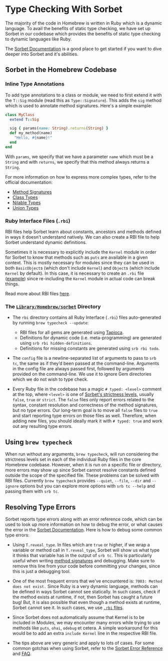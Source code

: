 # Type Checking With Sorbet

The majority of the code in Homebrew is written in Ruby which is a dynamic language. To avail the benefits of static type checking, we have set up Sorbet in our codebase which provides the benefits of static type checking to dynamic languages like Ruby.

The [Sorbet Documentation] is a good place to get started if you want to dive deeper into Sorbet and it's abilities.

## Sorbet in the Homebrew Codebase

### Inline Type Annotations

To add type annotations to a class or module, we need to first extend it with the `T::Sig` module (read this as `Type::Signature`). This adds the `sig` method which is used to annotate method signatures. Here's a simple example:

```ruby
class MyClass
  extend T::Sig

  sig { params(name: String).returns(String) }
  def my_method(name)
    "Hello, #{name}!"
  end
end
```

With `params`, we specify that we have a parameter `name` which must be a `String` and with `returns`, we specify that this method always returns a `String`.

For more information on how to express more complex types, refer to the official documentation:

- [Method Signatures](https://sorbet.org/docs/sigs)
- [Class Types](https://sorbet.org/docs/class-types)
- [Nilable Types](https://sorbet.org/docs/nilable-types)
- [Union Types](https://sorbet.org/docs/union-types)

### Ruby Interface Files (`.rbi`)

RBI files help Sorbet learn about constants, ancestors and methods defined in ways it doesn’t understand natively. We can also create a RBI file to help Sorbet understand dynamic definitions.

Sometimes it is necessary to explicitly include the `Kernel` module in order for Sorbet to know that methods such as `puts` are available in a given context. This is mostly necessary for modules since they can be used in both `BasicObject`s (which don't include `Kernel`) and `Object`s (which include `Kernel` by default). In this case, it is necessary to create an `.rbi` file ([example]) since re-including the `Kernel` module in actual code can break things.

Read more about RBI files [here](https://sorbet.org/docs/rbi).

[example]: https://github.com/Homebrew/brew/blob/61b79318ed089b5010501e2cbf163fd8e48e2dfc/Library/Homebrew/global.rbi

### The [`Library/Homebrew/sorbet`] Directory

[`Library/Homebrew/sorbet`]: https://github.com/Homebrew/brew/tree/master/Library/Homebrew/sorbet

- The `rbi` directory contains all Ruby Interface (`.rbi`) files auto-generated by running `brew typecheck --update`:

  - RBI files for all gems are generated using [Tapioca](https://github.com/Shopify/tapioca#tapioca).
  - Definitions for dynamic code (i.e. meta-programming) are generated using `srb rbi hidden-definitions`.
  - Definitions for missing constants are generated using `srb rbi todo`.

- The `config` file is a newline-separated list of arguments to pass to `srb tc`, the same as if they’d been passed at the command-line. Arguments in the config file are always passed first, followed by arguments provided on the command-line. We use it to ignore Gem directories which we do not wish to type check.

- Every Ruby file in the codebase has a magic `# typed: <level>` comment at the top, where `<level>` is one of [Sorbet's strictness levels], usually `false`, `true` or `strict`. The `false` files only report errors related to the syntax, constant resolution and correctness of the method signatures, but no type errors. Our long-term goal is to move all `false` files to `true` and start reporting type errors on those files as well. Therefore, when adding new files, you should ideally mark it with `# typed: true` and work out any resulting type errors.

[Sorbet's strictness levels]: https://sorbet.org/docs/static#file-level-granularity-strictness-levels

## Using `brew typecheck`

When run without any arguments, `brew typecheck`, will run considering the strictness levels set in each of the individual Ruby files in the core Homebrew codebase. However, when it is run on a specific file or directory, more errors may show up since Sorbet cannot resolve constants defined outside the scope of the specified file. These problems can be solved with RBI files. Currently `brew typecheck` provides `--quiet`, `--file`, `--dir` and `--ignore` options but you can explore more options with `srb tc --help` and passing them with `srb tc`.

## Resolving Type Errors

Sorbet reports type errors along with an error reference code, which can be used to look up more information on how to debug the error, or what causes the error in the [Sorbet Documentation]. Here is how to debug some common type errors:

- Using `T.reveal_type`. In files which are `true` or higher, if we wrap a variable or method call in `T.reveal_type`, Sorbet will show us what type it thinks that variable has in the output of `srb tc`. This is particularly useful when writing [method signatures](https://sorbet.org/docs/sigs) and debugging. Make sure to remove this line from your code before committing your changes, since this is just a debugging tool.

- One of the most frequent errors that we've encountered is: `7003: Method does not exist.` Since Ruby is a very dynamic language, methods can be defined in ways Sorbet cannot see statically. In such cases, check if the method exists at runtime, if not, then Sorbet has caught a future bug! But, it is also possible that even though a method exists at runtime, Sorbet cannot see it. In such cases, we use [`.rbi` files](#ruby-interface-files-rbi).

- Since Sorbet does not automatically assume that Kernel is to be included in Modules, we may encounter many errors while trying to use methods like `puts`, `ohai`, `odebug` et cetera. A simple workaround for this would be to add an extra `include Kernel` line in the respective RBI file.

- The tips above are very generic and apply to lots of cases. For some common gotchas when using Sorbet, refer to the [Sorbet Error Reference](https://sorbet.org/docs/error-reference) and [FAQ](https://sorbet.org/docs/faq).

[Sorbet Documentation]: https://sorbet.org/docs/overview
